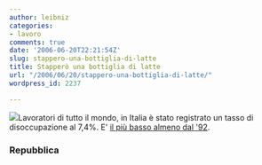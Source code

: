 ```yaml
---
author: leibniz
categories:
- lavoro
comments: true
date: '2006-06-20T22:21:54Z'
slug: stappero-una-bottiglia-di-latte
title: Stapperò una bottiglia di latte
url: "/2006/06/20/stappero-una-bottiglia-di-latte/"
wordpress_id: 2237

---
```

[![](http://www.icgservice.it/02_CTP/lavori-in-corso.gif)](http://www.icgservice.it/02icg_CTP.html)Lavoratori di tutto il mondo, in Italia è stato registrato un tasso di disoccupazione al 7,4%. E' [il più basso almeno dal '92](http://www.repubblica.it/2006/06/sezioni/economia/lavoro-istat/lavoro-istat/lavoro-istat.html).

### Repubblica
